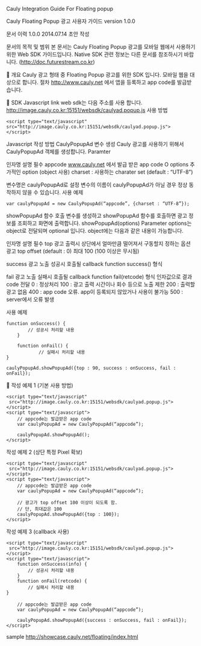 Cauly Integration Guide For Floating popup

Cauly Floating Popup 광고 사용자 가이드
version 1.0.0


문서 이력
1.0.0 2014.07.14 초안 작성

문서의 목적 및 범위
본 문서는 Cauly Floating Popup 광고를 모바일 웹에서 사용하기 위한 Web SDK 가이드입니다.
 Native SDK 관련 정보는 다른 문서를 참조하시기 바랍니다. (http://doc.futurestream.co.kr)


개요
Cauly 광고 형태 중 Floating Popup 광고를 위한 SDK 입니다.
모바일 웹을 대상으로 합니다.
절차
http://www.cauly.net 에서 앱을 등록하고 app code를 발급받습니다.


SDK Javascript link
web sdk는 다음 주소를 사용 합니다.
http://image.cauly.co.kr:15151/websdk/caulyad.popup.js
사용 방법
```
<script type="text/javascript" src="http://image.cauly.co.kr:15151/websdk/caulyad.popup.js"> </script>
```
Javascript 작성 방법
CaulyPopupAd 변수 생성
Cauly 광고를 사용하기 위해서CaulyPopupAd 객체를 생성합니다.
Paramter

인자명
설명
필수
appcode
www.cauly.net 에서 발급 받은 app code
O
options
추가적인 option (object 사용)
charset : 사용하는 charater set (default : “UTF-8”)




변수명은 caulyPopupAd로 설정
변수의 이름이 caulyPopupAd가 아닐 경우 정상 동작하지 않을 수 있습니다.
사용 예제

```
var caulyPopupAd = new CaulyPopupAd(“appcode”, {charset : “UTF-8”});
```
showPopupAd 함수 호출
변수를 생성하고 showPopupAd 함수를 호출하면 광고 정보를 조회하고 화면에 출력합니다.
showPopupAd(options)
Parameter 
options는 object로 전달되며 optional 입니다.
object에는 다음과 같은 내용이 가능합니다.

인자명
설명
필수
top
광고 출력시 상단에서 얼마만큼 떨어져서 구동할지 정하는 옵션 
 광고 top offset (default : 0)
최대 100 (100 이상은 무시됨)



success
광고 노출 성공시 호출될 callback
function success() 형식




fail
광고 노출 실패시 호출될 callback
function fail(retcode) 형식
인자값으로 결과code 전달
0 : 정상처리
100 : 광고 출력 시간이나 회수 등으로 노출 제한
200 : 출력할 광고 없음
400 : app code 오류. app이 등록되지 않았거나 사용이 불가능
500 : server에서 오류 발생



 
사용 예제
```
function onSuccess() {
		// 성공시 처리할 내용
	}

	function onFail() {
			// 실패시 처리할 내용 
}

caulyPopupAd.showPopupAd({top : 90, success : onSuccess, fail : onFail});
```

작성 예제 1 (기본 사용 방법)
```
<script type="text/javascript"
 src="http://image.cauly.co.kr:15151/websdk/caulyad.popup.js">
</script>
<script type="text/javascript">
	// appcode는 발급받은 app code
	var caulyPopupAd = new CaulyPopupAd(“appcode”); 
	
	caulyPopupAd.showPopupAd();
</script>
```
작성 예제 2  (상단 특정 Pixel 확보)
```
<script type="text/javascript"
 src="http://image.cauly.co.kr:15151/websdk/caulyad.popup.js">
</script>
<script type="text/javascript">
	// appcode는 발급받은 app code
	var caulyPopupAd = new CaulyPopupAd(“appcode”); 
	
	// 광고가 top offset 100 이상이 되도록 함.
	// 단, 최대값은 100
	caulyPopupAd.showPopupAd({top : 100});
</script>
```
작성 예제 3 (callback 사용)
```
<script type="text/javascript"
 src="http://image.cauly.co.kr:15151/websdk/caulyad.popup.js">
</script>
<script type="text/javascript">
	function onSuccess(info) {
		// 성공시 처리할 내용
	}
	function onFail(retcode) {
		// 실패시 처리할 내용
}

	// appcode는 발급받은 app code
	var caulyPopupAd = new CaulyPopupAd(“appcode”); 
	
	caulyPopupAd.showPopupAd({success : onSuccess, fail : onFail});
</script>
```
sample
http://showcase.cauly.net/floating/index.html 
